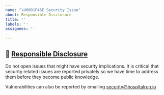 ```yaml
---
name: "\U0001F46E Security Issue"
about: Responsible Disclosure
title: ''
labels: ''
assignees: ''

---
```


## 👮 [Responsible Disclosure](https://github.com/nodejs/security-wg/blob/master/processes/responsible_disclosure_template.md)

Do not open issues that might have security implications. It is critical that security related issues
are reported privately so we have time to address them before they become public knowledge.

Vulnerabilities can also be reported by emailing security@hospitalrun.io
